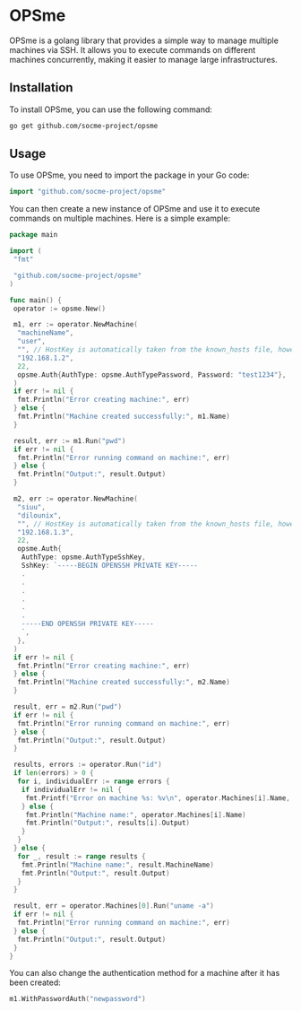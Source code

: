 # OPSme

OPSme is a golang library that provides a simple way to manage multiple machines via SSH. It allows you to execute commands on different machines concurrently, making it easier to manage large infrastructures.

## Installation

To install OPSme, you can use the following command:

```bash
go get github.com/socme-project/opsme
```

## Usage

To use OPSme, you need to import the package in your Go code:

```go
import "github.com/socme-project/opsme"
```

You can then create a new instance of OPSme and use it to execute commands on multiple machines. Here is a simple example:

```go
package main

import (
 "fmt"

 "github.com/socme-project/opsme"
)

func main() {
 operator := opsme.New()

 m1, err := operator.NewMachine(
  "machineName",
  "user",
  "", // HostKey is automatically taken from the known_hosts file, however, you can specify it manually if needed
  "192.168.1.2",
  22,
  opsme.Auth{AuthType: opsme.AuthTypePassword, Password: "test1234"},
 )
 if err != nil {
  fmt.Println("Error creating machine:", err)
 } else {
  fmt.Println("Machine created successfully:", m1.Name)
 }

 result, err := m1.Run("pwd")
 if err != nil {
  fmt.Println("Error running command on machine:", err)
 } else {
  fmt.Println("Output:", result.Output)
 }

 m2, err := operator.NewMachine(
  "siuu",
  "dilounix",
  "", // HostKey is automatically taken from the known_hosts file, however, you can specify it manually if needed
  "192.168.1.3",
  22,
  opsme.Auth{
   AuthType: opsme.AuthTypeSshKey,
   SshKey: `-----BEGIN OPENSSH PRIVATE KEY-----
   .
   .
   .
   .
   .
   .
   -----END OPENSSH PRIVATE KEY-----
   `,
  },
 )
 if err != nil {
  fmt.Println("Error creating machine:", err)
 } else {
  fmt.Println("Machine created successfully:", m2.Name)
 }

 result, err = m2.Run("pwd")
 if err != nil {
  fmt.Println("Error running command on machine:", err)
 } else {
  fmt.Println("Output:", result.Output)
 }

 results, errors := operator.Run("id")
 if len(errors) > 0 {
  for i, individualErr := range errors {
   if individualErr != nil {
    fmt.Printf("Error on machine %s: %v\n", operator.Machines[i].Name, individualErr)
   } else {
    fmt.Println("Machine name:", operator.Machines[i].Name)
    fmt.Println("Output:", results[i].Output)
   }
  }
 } else {
  for _, result := range results {
   fmt.Println("Machine name:", result.MachineName)
   fmt.Println("Output:", result.Output)
  }
 }

 result, err = operator.Machines[0].Run("uname -a")
 if err != nil {
  fmt.Println("Error running command on machine:", err)
 } else {
  fmt.Println("Output:", result.Output)
 }
}
```

You can also change the authentication method for a machine after it has been created:

```go
m1.WithPasswordAuth("newpassword")
```
